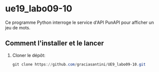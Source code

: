 # ue19_labo09-10

Ce programme Python interroge le service d'API PunAPI pour afficher un jeu de mots.

## Comment l'installer et le lancer

1. Cloner le dépôt:
   ```powershell
   git clone https://github.com/graciasantini/UE9_labo09-10.git

